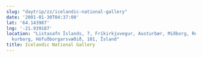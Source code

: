 ```yaml
---
slug: "daytrip/zz/icelandic-national-gallery"
date: '2001-01-30T04:37:00'
lat: '64.143987'
lng: '-21.939187'
location: "Listasafn Ïslands, 7, Fríkirkjuvegur, Austurbær, Miðborg, Reykjaví\
  kurborg, Höfuðborgarsvæðið, 101, Ïsland"
title: Icelandic National Gallery
---
```



